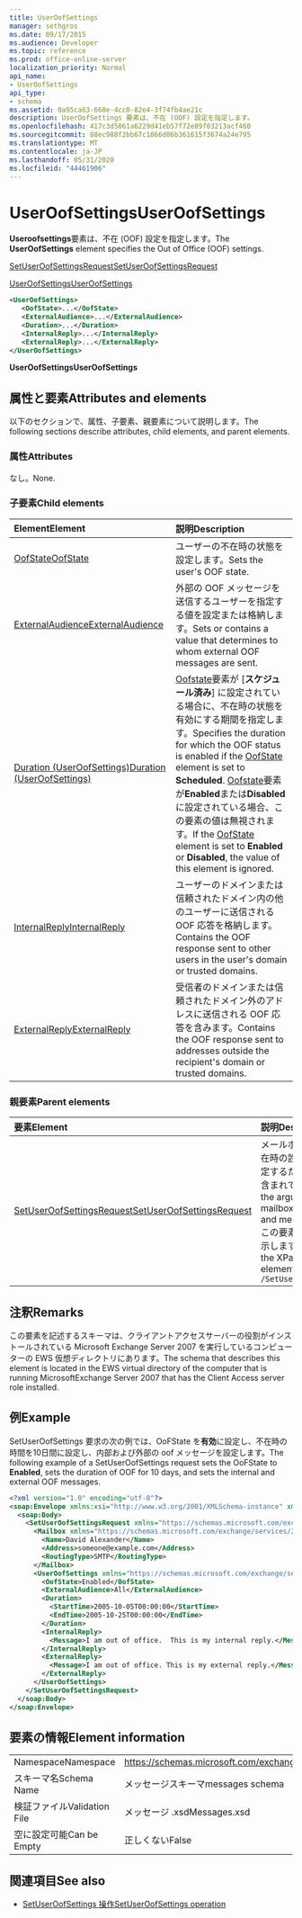 ```yaml
---
title: UserOofSettings
manager: sethgros
ms.date: 09/17/2015
ms.audience: Developer
ms.topic: reference
ms.prod: office-online-server
localization_priority: Normal
api_name:
- UserOofSettings
api_type:
- schema
ms.assetid: 0a95ca63-660e-4cc0-82e4-3f74fb4ae21c
description: UserOofSettings 要素は、不在 (OOF) 設定を指定します。
ms.openlocfilehash: 417c3d5061a6229d41eb57f72e89f03213acf460
ms.sourcegitcommit: 88ec988f2bb67c1866d06b361615f3674a24e795
ms.translationtype: MT
ms.contentlocale: ja-JP
ms.lasthandoff: 05/31/2020
ms.locfileid: "44461906"
---
```

# <a name="useroofsettings"></a><span data-ttu-id="3eb78-103">UserOofSettings</span><span class="sxs-lookup"><span data-stu-id="3eb78-103">UserOofSettings</span></span>

<span data-ttu-id="3eb78-104">**Useroofsettings**要素は、不在 (OOF) 設定を指定します。</span><span class="sxs-lookup"><span data-stu-id="3eb78-104">The **UserOofSettings** element specifies the Out of Office (OOF) settings.</span></span> 
  
[<span data-ttu-id="3eb78-105">SetUserOofSettingsRequest</span><span class="sxs-lookup"><span data-stu-id="3eb78-105">SetUserOofSettingsRequest</span></span>](setuseroofsettingsrequest.md)
  
[<span data-ttu-id="3eb78-106">UserOofSettings</span><span class="sxs-lookup"><span data-stu-id="3eb78-106">UserOofSettings</span></span>](useroofsettings.md)
  
```xml
<UserOofSettings>
   <OofState>...</OofState>
   <ExternalAudience>...</ExternalAudience>
   <Duration>...</Duration>
   <InternalReply>...</InternalReply>
   <ExternalReply>...</ExternalReply>
</UserOofSettings>
```

 <span data-ttu-id="3eb78-107">**UserOofSettings**</span><span class="sxs-lookup"><span data-stu-id="3eb78-107">**UserOofSettings**</span></span>
## <a name="attributes-and-elements"></a><span data-ttu-id="3eb78-108">属性と要素</span><span class="sxs-lookup"><span data-stu-id="3eb78-108">Attributes and elements</span></span>

<span data-ttu-id="3eb78-109">以下のセクションで、属性、子要素、親要素について説明します。</span><span class="sxs-lookup"><span data-stu-id="3eb78-109">The following sections describe attributes, child elements, and parent elements.</span></span>
  
### <a name="attributes"></a><span data-ttu-id="3eb78-110">属性</span><span class="sxs-lookup"><span data-stu-id="3eb78-110">Attributes</span></span>

<span data-ttu-id="3eb78-111">なし。</span><span class="sxs-lookup"><span data-stu-id="3eb78-111">None.</span></span>
  
### <a name="child-elements"></a><span data-ttu-id="3eb78-112">子要素</span><span class="sxs-lookup"><span data-stu-id="3eb78-112">Child elements</span></span>

|<span data-ttu-id="3eb78-113">**Element**</span><span class="sxs-lookup"><span data-stu-id="3eb78-113">**Element**</span></span>|<span data-ttu-id="3eb78-114">**説明**</span><span class="sxs-lookup"><span data-stu-id="3eb78-114">**Description**</span></span>|
|:-----|:-----|
|[<span data-ttu-id="3eb78-115">OofState</span><span class="sxs-lookup"><span data-stu-id="3eb78-115">OofState</span></span>](oofstate.md) <br/> |<span data-ttu-id="3eb78-116">ユーザーの不在時の状態を設定します。</span><span class="sxs-lookup"><span data-stu-id="3eb78-116">Sets the user's OOF state.</span></span>  <br/> |
|[<span data-ttu-id="3eb78-117">ExternalAudience</span><span class="sxs-lookup"><span data-stu-id="3eb78-117">ExternalAudience</span></span>](externalaudience.md) <br/> |<span data-ttu-id="3eb78-118">外部の OOF メッセージを送信するユーザーを指定する値を設定または格納します。</span><span class="sxs-lookup"><span data-stu-id="3eb78-118">Sets or contains a value that determines to whom external OOF messages are sent.</span></span>  <br/> |
|[<span data-ttu-id="3eb78-119">Duration (UserOofSettings)</span><span class="sxs-lookup"><span data-stu-id="3eb78-119">Duration (UserOofSettings)</span></span>](duration-useroofsettings.md) <br/> |<span data-ttu-id="3eb78-120">[Oofstate](oofstate.md)要素が [**スケジュール済み**] に設定されている場合に、不在時の状態を有効にする期間を指定します。</span><span class="sxs-lookup"><span data-stu-id="3eb78-120">Specifies the duration for which the OOF status is enabled if the [OofState](oofstate.md) element is set to **Scheduled**.</span></span> <span data-ttu-id="3eb78-121">[Oofstate](oofstate.md)要素が**Enabled**または**Disabled**に設定されている場合、この要素の値は無視されます。</span><span class="sxs-lookup"><span data-stu-id="3eb78-121">If the [OofState](oofstate.md) element is set to **Enabled** or **Disabled**, the value of this element is ignored.</span></span>  <br/> |
|[<span data-ttu-id="3eb78-122">InternalReply</span><span class="sxs-lookup"><span data-stu-id="3eb78-122">InternalReply</span></span>](internalreply.md) <br/> |<span data-ttu-id="3eb78-123">ユーザーのドメインまたは信頼されたドメイン内の他のユーザーに送信される OOF 応答を格納します。</span><span class="sxs-lookup"><span data-stu-id="3eb78-123">Contains the OOF response sent to other users in the user's domain or trusted domains.</span></span>  <br/> |
|[<span data-ttu-id="3eb78-124">ExternalReply</span><span class="sxs-lookup"><span data-stu-id="3eb78-124">ExternalReply</span></span>](externalreply.md) <br/> |<span data-ttu-id="3eb78-125">受信者のドメインまたは信頼されたドメイン外のアドレスに送信される OOF 応答を含みます。</span><span class="sxs-lookup"><span data-stu-id="3eb78-125">Contains the OOF response sent to addresses outside the recipient's domain or trusted domains.</span></span>  <br/> |
   
### <a name="parent-elements"></a><span data-ttu-id="3eb78-126">親要素</span><span class="sxs-lookup"><span data-stu-id="3eb78-126">Parent elements</span></span>

|<span data-ttu-id="3eb78-127">**要素**</span><span class="sxs-lookup"><span data-stu-id="3eb78-127">**Element**</span></span>|<span data-ttu-id="3eb78-128">**説明**</span><span class="sxs-lookup"><span data-stu-id="3eb78-128">**Description**</span></span>|
|:-----|:-----|
|[<span data-ttu-id="3eb78-129">SetUserOofSettingsRequest</span><span class="sxs-lookup"><span data-stu-id="3eb78-129">SetUserOofSettingsRequest</span></span>](setuseroofsettingsrequest.md) <br/> |<span data-ttu-id="3eb78-130">メールボックスユーザーの不在時の設定とメッセージを設定するために使用する引数が含まれています。</span><span class="sxs-lookup"><span data-stu-id="3eb78-130">Contains the arguments used to set a mailbox user's OOF settings and messages.</span></span>  <br/> <span data-ttu-id="3eb78-131">この要素の XPath 式を次に示します。</span><span class="sxs-lookup"><span data-stu-id="3eb78-131">The following is the XPath expression to this element:</span></span>  <br/>  `/SetUserOofSettingsRequest` <br/> |
   
## <a name="remarks"></a><span data-ttu-id="3eb78-132">注釈</span><span class="sxs-lookup"><span data-stu-id="3eb78-132">Remarks</span></span>

<span data-ttu-id="3eb78-133">この要素を記述するスキーマは、クライアントアクセスサーバーの役割がインストールされている Microsoft Exchange Server 2007 を実行しているコンピューターの EWS 仮想ディレクトリにあります。</span><span class="sxs-lookup"><span data-stu-id="3eb78-133">The schema that describes this element is located in the EWS virtual directory of the computer that is running MicrosoftExchange Server 2007 that has the Client Access server role installed.</span></span>
  
## <a name="example"></a><span data-ttu-id="3eb78-134">例</span><span class="sxs-lookup"><span data-stu-id="3eb78-134">Example</span></span>

<span data-ttu-id="3eb78-135">SetUserOofSettings 要求の次の例では、OoFState を**有効**に設定し、不在時の時間を10日間に設定し、内部および外部の oof メッセージを設定します。</span><span class="sxs-lookup"><span data-stu-id="3eb78-135">The following example of a SetUserOofSettings request sets the OoFState to **Enabled**, sets the duration of OOF for 10 days, and sets the internal and external OOF messages.</span></span>
  
```xml
<?xml version="1.0" encoding="utf-8"?>
<soap:Envelope xmlns:xsi="http://www.w3.org/2001/XMLSchema-instance" xmlns:xsd="http://www.w3.org/2001/XMLSchema" xmlns:soap="http://schemas.xmlsoap.org/soap/envelope/">
  <soap:Body>
    <SetUserOofSettingsRequest xmlns="https://schemas.microsoft.com/exchange/services/2006/messages">
      <Mailbox xmlns="https://schemas.microsoft.com/exchange/services/2006/types">
        <Name>David Alexander</Name>
        <Address>someone@example.com</Address>
        <RoutingType>SMTP</RoutingType>
      </Mailbox>
      <UserOofSettings xmlns="https://schemas.microsoft.com/exchange/services/2006/types">
        <OofState>Enabled</OofState>
        <ExternalAudience>All</ExternalAudience>
        <Duration>
          <StartTime>2005-10-05T00:00:00</StartTime>
          <EndTime>2005-10-25T00:00:00</EndTime>
        </Duration>
        <InternalReply>
          <Message>I am out of office.  This is my internal reply.</Message>
        </InternalReply>
        <ExternalReply>
          <Message>I am out of office. This is my external reply.</Message>
        </ExternalReply>
      </UserOofSettings>
    </SetUserOofSettingsRequest>
  </soap:Body>
</soap:Envelope>
```

## <a name="element-information"></a><span data-ttu-id="3eb78-136">要素の情報</span><span class="sxs-lookup"><span data-stu-id="3eb78-136">Element information</span></span>

|||
|:-----|:-----|
|<span data-ttu-id="3eb78-137">Namespace</span><span class="sxs-lookup"><span data-stu-id="3eb78-137">Namespace</span></span>  <br/> |https://schemas.microsoft.com/exchange/services/2006/messages  <br/> |
|<span data-ttu-id="3eb78-138">スキーマ名</span><span class="sxs-lookup"><span data-stu-id="3eb78-138">Schema Name</span></span>  <br/> |<span data-ttu-id="3eb78-139">メッセージスキーマ</span><span class="sxs-lookup"><span data-stu-id="3eb78-139">messages schema</span></span>  <br/> |
|<span data-ttu-id="3eb78-140">検証ファイル</span><span class="sxs-lookup"><span data-stu-id="3eb78-140">Validation File</span></span>  <br/> |<span data-ttu-id="3eb78-141">メッセージ .xsd</span><span class="sxs-lookup"><span data-stu-id="3eb78-141">Messages.xsd</span></span>  <br/> |
|<span data-ttu-id="3eb78-142">空に設定可能</span><span class="sxs-lookup"><span data-stu-id="3eb78-142">Can be Empty</span></span>  <br/> |<span data-ttu-id="3eb78-143">正しくない</span><span class="sxs-lookup"><span data-stu-id="3eb78-143">False</span></span>  <br/> |
   
## <a name="see-also"></a><span data-ttu-id="3eb78-144">関連項目</span><span class="sxs-lookup"><span data-stu-id="3eb78-144">See also</span></span>

- [<span data-ttu-id="3eb78-145">SetUserOofSettings 操作</span><span class="sxs-lookup"><span data-stu-id="3eb78-145">SetUserOofSettings operation</span></span>](setuseroofsettings-operation.md)

